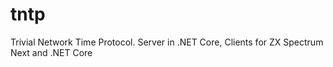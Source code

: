 # tntp
Trivial Network Time Protocol. Server in .NET Core, Clients for ZX Spectrum Next and .NET Core
